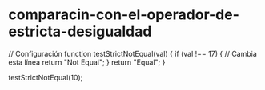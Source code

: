 # comparacin-con-el-operador-de-estricta-desigualdad
// Configuración
function testStrictNotEqual(val) {
  if (val !== 17) { // Cambia esta línea
    return "Not Equal";
  }
  return "Equal";
}

testStrictNotEqual(10);
